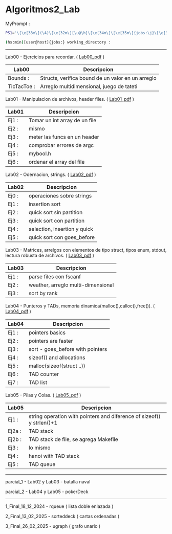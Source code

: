 # Algoritmos2_Lab

MyPrompt : 
```bash
PS1='\[\e[33m\](\A)\[\e[32m\][\u@\h]\[\e[34m\]\[\e[35m\]{jobs:\j}\[\e[34m\] \W\[\e[0m\] : '

(hs:min)[user@host]{jobs:} working_directory : 
```
---
Lab00 - Ejercicios para recordar. ( [Lab00_pdf](https://docs.google.com/document/d/1TcyldtTLxZlCLreVn9Yc6TEJLaH3Jzqk8LFouOfd44Y/export?format=pdf) )

<div align='center'>

| Lab00       | Descripcion                                       |
|-------------|---------------------------------------------------|
| Bounds :    | Structs, verifica bound de un valor en un arreglo |
| TicTacToe : | Arreglo multidimensional, juego de tateti         |

</div>

Lab01 - Manipulacion de archivos, header files. ( [Lab01_pdf](https://docs.google.com/document/d/10nXuPMwI21OkTvzieGOM_Dzw52SX6pef0T1CPj9sB8Q/export?format=pdf) )

<div align='center'>

| Lab01 | Descripcion                   |
|-------|-------------------------------|
| Ej1 : | Tomar un int array de un file |
| Ej2 : | mismo                         |
| Ej3 : | meter las funcs en un header  |
| Ej4 : | comprobar errores de argc     |
| Ej5 : | mybool.h                      |
| Ej6 : | ordenar el array del file     |

</div>

Lab02 - Odernacion, strings. ( [Lab02_pdf](https://docs.google.com/document/d/1xVlPuPaw5SzcwXf8Ua3MD-vkH5eVQ22plLj9boCO0Zs/export?format=pdf) )

<div align='center'>

| Lab02 | Descripcion                  |
|-------|------------------------------|
| Ej0 : | operaciones sobre strings    |
| Ej1 : | insertion sort               |
| Ej2 : | quick sort sin partition     |
| Ej3 : | quick sort con partition     |
| Ej4 : | selection, insertion y quick |
| Ej5 : | quick sort con goes_before   |

</div>

Lab03 - Matrices, arrelgos con elementos de tipo struct, tipos enum, stdout, lectura robusta de archivos. ( [Lab03_pdf](https://docs.google.com/document/d/1tjmBmluA1YM5Yd8t6OnxlmRg6PTUNnWJg7hXu9aMHWU/export?format=pdf) )

<div align='center'>

| Lab03 | Descripcion                        |
|-------|------------------------------------|
| Ej1 : | parse files con fscanf             |
| Ej2 : | weather, arreglo multi-dimensional |
| Ej3 : | sort by rank                       |

</div>

Lab04 - Punteros y TADs, memoria dinamica(malloc(),calloc(),free()). ( [Lab04_pdf](https://docs.google.com/document/d/1n_2_xr5CHZEeC3Qb9WH2lYwujs87rMRgDjpleHUMACI/export?format=pdf) )

<div align='center'>

| Lab04 | Descripcion                      |
|-------|----------------------------------|
| Ej1 : | pointers basics                  |
| Ej2 : | pointers are faster              |
| Ej3 : | sort - goes_before with pointers |
| Ej4 : | sizeof() and allocations         |
| Ej5 : | malloc(sizeof(struct ..))        |
| Ej6 : | TAD counter                      |
| Ej7 : | TAD list                         |

</div>

Lab05 - Pilas y Colas. ( [Lab05_pdf](https://docs.google.com/document/d/1fMibtuIQ4S2Tr3v6ajqrupq4NSlIn-LG_HjAUnwO_DQ/export?format=pdf) )

<div align='center'>

| Lab05  | Descripcion                                                           |
|--------|-----------------------------------------------------------------------|
| Ej1 :  | string operation with pointers and diference of sizeof() y strlen()+1 |
| Ej2a : | TAD stack                                                             |
| Ej2b : | TAD stack de file, se agrega Makefile                                 |
| Ej3 :  | lo mismo                                                              |
| Ej4 :  | hanoi with TAD stack                                                  |
| Ej5 :  | TAD queue                                                             |

</div>

---
parcial_1 - Lab02 y Lab03 - batalla naval

parcial_2 - Lab04 y Lab05 - pokerDeck

---
1_Final_18_12_2024 - rqueue ( lista doble enlazada )

2_Final_13_02_2025 - sorteddeck ( cartas ordenadas )

3_Final_26_02_2025 - ugraph ( grafo unario )
